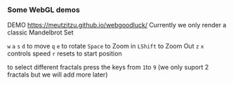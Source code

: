 ### Some WebGL demos
DEMO https://meutzitzu.github.io/webgoodluck/
Currently we only render a classic Mandelbrot Set

`w` `a` `s` `d` to move
`q` `e` to rotate
`Space` to Zoom in
`LShift` to Zoom Out
`z` `x` controls speed
`r` resets to start position


to select different fractals press the keys from `1`to `9` (we only suport 2 fractals but we will add more later)
